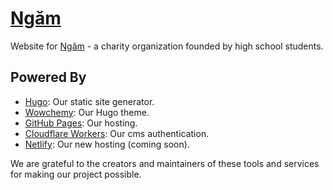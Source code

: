 # [Ngăm](https://ngamtheproject.github.io)

Website for [Ngăm](https://ngamtheproject.github.io) - a charity organization founded by high school students.

## Powered By

- [Hugo](https://gohugo.io/): Our static site generator.
- [Wowchemy](https://wowchemy.com/): Our Hugo theme.
- [GitHub Pages](https://pages.github.com/): Our hosting.
- [Cloudflare Workers](https://workers.cloudflare.com/): Our cms authentication.
- [Netlify](https://www.netlify.com/): Our new hosting (coming soon).

We are grateful to the creators and maintainers of these tools and services for making our project possible.
